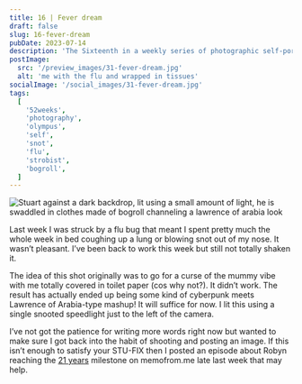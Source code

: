 ```yaml
---
title: 16 | Fever dream
draft: false
slug: 16-fever-dream
pubDate: 2023-07-14
description: 'The Sixteenth in a weekly series of photographic self-portaits accopained by a journal entry contianing thoughts about organisation strucutre and ways of working'
postImage:
  src: '/preview_images/31-fever-dream.jpg'
  alt: 'me with the flu and wrapped in tissues'
socialImage: '/social_images/31-fever-dream.jpg'
tags:
  [
    '52weeks',
    'photography',
    'olympus',
    'self',
    'snot',
    'flu',
    'strobist',
    'bogroll',
  ]
---
```


![Stuart against a dark backdrop, lit using a small amount of light, he is swaddled in clothes made of bogroll channeling a lawrence of arabia look](../post_images/52weeks/52_2023_16_FULL.jpg)

Last week I was struck by a flu bug that meant I spent pretty much the whole week in bed coughing up a lung or blowing snot out of my nose. It wasn’t pleasant. I’ve been back to work this week but still not totally shaken it.

The idea of this shot originally was to go for a curse of the mummy vibe with me totally covered in toilet paper (cos why not?). It didn’t work. The result has actually ended up being some kind of cyberpunk meets Lawrence of Arabia-type mashup! It will suffice for now. I lit this using a single snooted speedlight just to the left of the camera.

I’ve not got the patience for writing more words right now but wanted to make sure I got back into the habit of shooting and posting an image. If this isn’t enough to satisfy your STU-FIX then I posted an episode about Robyn reaching the [21 years](https://memofrom.me/memos/6-21-years/) milestone on memofrom.me late last week that may help.
